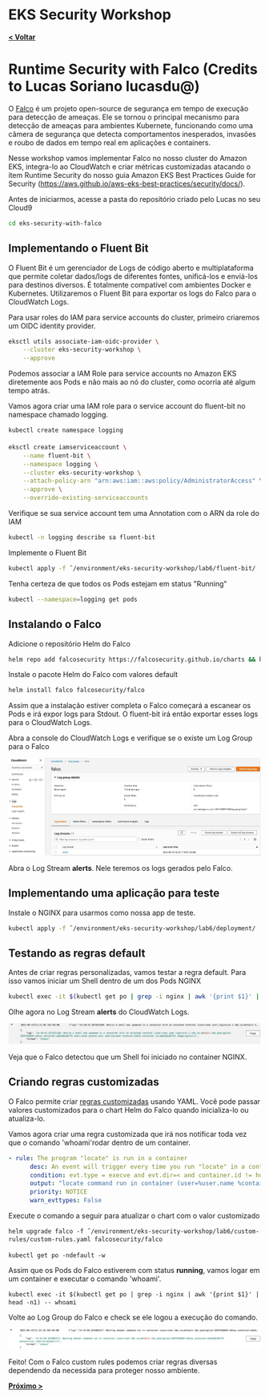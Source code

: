 # EKS Security Workshop

[**< Voltar**](./7-Lab5.md)

# Runtime Security with Falco (Credits to Lucas Soriano lucasdu@)

O [Falco](https://falco.org/) é um projeto open-source de segurança em tempo de execução para detecção de ameaças. Ele se tornou o principal mecanismo para detecção de ameaças para ambientes Kubernete, funcionando como uma câmera de segurança que detecta comportamentos inesperados, invasões e roubo de dados em tempo real em aplicações e containers.

Nesse workshop vamos implementar Falco no nosso cluster do Amazon EKS, integra-lo ao CloudWatch e criar métricas customizadas atacando o ítem Runtime Security do nosso guia Amazon EKS Best Practices Guide for Security (https://aws.github.io/aws-eks-best-practices/security/docs/).

Antes de iniciarmos, acesse a pasta do repositório criado pelo Lucas no seu Cloud9
```bash
cd eks-security-with-falco
```


## Implementando o Fluent Bit

O Fluent Bit é um gerenciador de Logs de código aberto e multiplataforma que permite coletar dados/logs de diferentes fontes, unificá-los e enviá-los para destinos diversos. É totalmente compatível com ambientes Docker e Kubernetes. Utilizaremos o Fluent Bit para exportar os logs do Falco para o CloudWatch Logs.

Para usar roles do IAM para service accounts do cluster, primeiro criaremos um OIDC identity provider.

```bash
eksctl utils associate-iam-oidc-provider \
    --cluster eks-security-workshop \
    --approve
```

Podemos associar a IAM Role para service accounts no Amazon EKS diretemente aos Pods e não mais ao nó do cluster, como ocorria até algum tempo atrás.

Vamos agora criar uma IAM role para o service account do fluent-bit no namespace chamado logging.

```bash
kubectl create namespace logging

eksctl create iamserviceaccount \
    --name fluent-bit \
    --namespace logging \
    --cluster eks-security-workshop \
    --attach-policy-arn "arn:aws:iam::aws:policy/AdministratorAccess" \
    --approve \
    --override-existing-serviceaccounts
```
Verifique se sua service account tem uma Annotation com o ARN da role do IAM

```bash
kubectl -n logging describe sa fluent-bit
```

Implemente o Fluent Bit

```bash
kubectl apply -f ˜/environment/eks-security-workshop/lab6/fluent-bit/
```

Tenha certeza de que todos os Pods estejam em status "Running"

```bash
kubectl --namespace=logging get pods
```
## Instalando o Falco

Adicione o repositório Helm do Falco

```bash
helm repo add falcosecurity https://falcosecurity.github.io/charts && helm repo update
```

Instale o pacote Helm do Falco com valores default

```bash
helm install falco falcosecurity/falco
```

Assim que a instalação estiver completa o Falco começará a escanear os Pods e irá expor logs para Stdout. O fluent-bit irá então exportar esses logs para o CloudWatch Logs.

Abra a console do CloudWatch Logs e verifique se o existe um Log Group para o Falco

<p align="center"> 
<img src="../static/6.1-falco1.jpg">
</p>

Abra o Log Stream **alerts**. Nele teremos os logs gerados pelo Falco.

## Implementando uma aplicação para teste

Instale o NGINX para usarmos como nossa app de teste.

```bash
kubectl apply -f ˜/environment/eks-security-workshop/lab6/deployment/
```
## Testando as regras default

Antes de criar regras personalizadas, vamos testar a regra default. Para isso vamos iniciar um Shell dentro de um dos Pods NGINX

```bash
kubectl exec -it $(kubectl get po | grep -i nginx | awk '{print $1}' | head -n1) -- /bin/bash
```
Olhe agora no Log Stream **alerts** do CloudWatch Logs.

<p align="center"> 
<img src="../static/6.2-falco2.jpg">
</p>

Veja que o Falco detectou que um Shell foi iniciado no container NGINX.

## Criando regras customizadas

O Falco permite criar [regras customizadas](https://falco.org/docs/rules/) usando YAML. Você pode passar valores customizados para o chart Helm do Falco quando inicializa-lo ou atualiza-lo.

Vamos agora criar uma regra customizada que irá nos notificar toda vez que o comando 'whoami'rodar dentro de um container.

```yaml
- rule: The program "locate" is run in a container
      desc: An event will trigger every time you run "locate" in a container
      condition: evt.type = execve and evt.dir=< and container.id != host and proc.name = locate
      output: "locate command run in container (user=%user.name %container.info parent=%proc.pname cmdline=%proc.cmdline)"
      priority: NOTICE
      warn_evttypes: False
```

Execute o comando a seguir para atualizar o chart com o valor customizado

```shell
helm upgrade falco -f ˜/environment/eks-security-workshop/lab6/custom-rules/custom-rules.yaml falcosecurity/falco

kubectl get po -ndefault -w
```

Assim que os Pods do Falco estiverem com status **running**, vamos logar em um container e executar o comando 'whoami'.

```shell
kubectl exec -it $(kubectl get po | grep -i nginx | awk '{print $1}' | head -n1) -- whoami
```

Volte ao Log Group do Falco e check se ele logou a execução do comando.

<p align="center"> 
<img src="../static/6.3-falco3.jpg">
</p>

Feito! Com o Falco custom rules podemos criar regras diversas dependendo da necessida para proteger nosso ambiente.

[**Próximo >**](./9-Lab7.md)